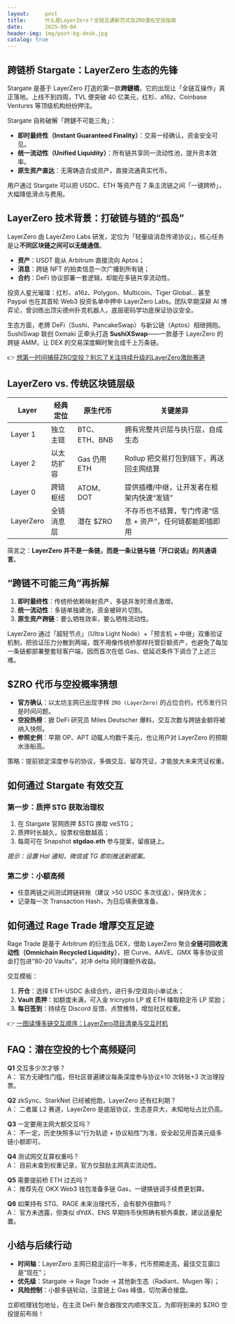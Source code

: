 ```yaml
---
layout:     post
title:      什么是LayerZero？全链互通新范式及ZRO潜在空投指南
date:       2025-09-04
header-img: img/post-bg-desk.jpg
catalog: true
---
```


## 跨链桥 Stargate：LayerZero 生态的先锋
Stargate 是基于 LayerZero 打造的第一款**跨鏈橋**，它的出现让「全链互操作」真正落地。上线不到四周，TVL 便突破 40 亿美元，红杉、a16z、Coinbase Ventures 等顶级机构纷纷押注。  

Stargate 自称破解「跨鏈不可能三角」：  
- **即时最终性（Instant Guaranteed Finality）**：交易一经确认，资金安全可见。  
- **统一流动性（Unified Liquidity）**：所有链共享同一流动性池，提升资本效率。  
- **原生资产直达**：无需铸造合成资产，直接流通真实代币。

用户通过 Stargate 可以把 USDC、ETH 等资产在 7 条主流链之间「一键跨桥」，大幅降低滑点与费用。

## LayerZero 技术背景：打破链与链的“孤岛”

LayerZero 由 LayerZero Labs 研发，定位为「轻量级消息传递协议」，核心任务是让**不同区块链之间可以无缝通信**。  
- **资产**：USDT 能从 Arbitrum 直接流向 Aptos；  
- **消息**：跨链 NFT 的拍卖信息一次广播到所有链；  
- **合约**：DeFi 协议部署一套逻辑，却能在多链共享流动性。

投资人星光璀璨：红杉、a16z、Polygon、Multicoin、Tiger Global… 甚至 Paypal 也在其首轮 Web3 投资名单中押中 LayerZero Labs。团队早期深耕 AI 博弈论，曾训练出顶尖德州扑克机器人，底层密码学功底保证协议安全。

生态方面，老牌 DeFi（Sushi、PancakeSwap）与新公链（Aptos）相继拥抱。SushiSwap 联创 0xmaki 正牵头打造 **SushiXSwap**——一款基于 LayerZero 的跨链 AMM，让 DEX 的交易深度瞬时聚合成千上万条链。

👉 [想第一时间捕获ZRO空投？别忘了关注持续升级的LayerZero激励赛道](https://okxdog.com/)

## LayerZero vs. 传统区块链层级

| Layer | 经典定位 | 原生代币 | 关键差异 |
|---|---|---|---|
|Layer 1|独立主链|BTC、ETH、BNB|拥有完整共识层与执行层，自成生态|
|Layer 2|以太坊扩容|Gas 仍用 ETH|Rollup 把交易打包到链下，再送回主网结算|
|Layer 0|跨链枢纽|ATOM、DOT|提供插槽/中继，让开发者在框架内快速“发链”|
|LayerZero|全链消息层|潜在 $ZRO|不存币也不结算，专门传递“信息 + 资产”，任何链都能即插即用|

简言之：**LayerZero 并不是一条链，而是一条让链与链「开口说话」的共通语言**。

## “跨链不可能三角”再拆解

1. **即时最终性**：传统桥依赖映射资产，多链并发时滑点激增。  
2. **统一流动性**：多链单独建池，资金被碎片切割。  
3. **原生资产跨链**：要么牺牲效率，要么牺牲流动性。

LayerZero 通过「超轻节点」（Ultra Light Node）+「预言机 + 中继」双重验证机制，把验证压力分散到两端，既不用像传统桥那样托管巨额资产，也避免了每加一条链都部署整套轻客户端，因而首次在低 Gas、低延迟条件下调合了上述三难。

## $ZRO 代币与空投概率猜想

- **官方确认**：以太坊主网已出现字样 `ZRO (LayerZero)` 的占位合约，代币发行只是时间问题。  
- **空投热榜**：据 DeFi 研究员 Miles Deutscher 爆料，交互次数与跨链金额将被纳入快照。  
- **参照史例**：早期 OP、APT 动辄人均数千美元，也让用户对 LayerZero 的预期水涨船高。

策略：提前锁定深度参与的协议，多做交互、留存凭证，才能放大未来凭证权重。

## 如何通过 Stargate 有效交互

### 第一步：质押 STG 获取治理权
1. 在 Stargate 官网质押 $STG 换取 veSTG；  
2. 质押时长越久，投票权倍数越高；  
3. 每周可在 Snapshot **stgdao.eth** 参与提案，留痕链上。  

*提示：设置 Hal 通知，微信或 TG 即刻推送新提案。*

### 第二步：小额高频
- 任意两链之间测试跨链转账（建议 >50 USDC 多次往返），保持流水；  
- 记录每一次 Transaction Hash，为日后填表做准备。

## 如何通过 Rage Trade 增厚交互足迹

Rage Trade 是基于 Arbitrum 的衍生品 DEX，借助 LayerZero 聚合**全链可回收流动性（Omnichain Recycled Liquidity）**，把 Curve、AAVE、GMX 等多协议资金打包进“80-20 Vaults”，对冲 delta 同时赚额外收益。

交互模板：  
1. **开仓**：选择 ETH-USDC 永续合约，进行多/空双向小单试水；  
2. **Vault 质押**：如额度未满，可入金 tricrypto LP 或 ETH 赚取稳定币 LP 奖励；  
3. **每日签到**：持续在 Discord 反馈、点赞推特，增加社区权重。  

👉 [一图读懂多链交互顺序：LayerZero项目清单与交互时机](https://okxdog.com/)

## FAQ：潜在空投的七个高频疑问

**Q1** 交互多少次才够？  
A： 官方无硬性门槛，但社区普遍建议每条深度参与协议≥10 次转账+3 次治理投票。

**Q2** zkSync、StarkNet 已经被抢跑，LayerZero 还有红利期？  
A： 二者属 L2 赛道，LayerZero 是底层协议，生态差异大，未知地址占比仍高。

**Q3** 一定要用主网大额交互吗？  
A： 不一定。历史快照多以“行为轨迹 + 协议粘性”为准，安全起见用百美元级多链小额即可。

**Q4** 测试网交互算权重吗？  
A： 目前未查到权重记录，官方仅鼓励主网真实流动性。

**Q5** 需要提前桥 ETH 过去吗？  
A： 推荐先在 OKX Web3 钱包准备多链 Gas，一键换链调手续费更划算。

**Q6** 如果持有 STG、RAGE 未来治理代币，会有额外倍数吗？  
A： 官方未透露，但类似 dYdX、ENS 早期持币快照确有额外乘数，建议适量配置。

## 小结与后续行动
- **时间轴**：LayerZero 主网已稳定运行一年多，代币预期走高，最佳交互窗口是“现在”；  
- **优先级**：Stargate → Rage Trade → 其他新生态（Radiant、Mugen 等）；  
- **风险控制**：小额多链轮动，注意链上 Gas 峰值，切勿满仓接盘。  

立即梳理钱包地址，在主流 DeFi 聚合器按文内顺序交互，为即将到来的 $ZRO 空投提前布局！